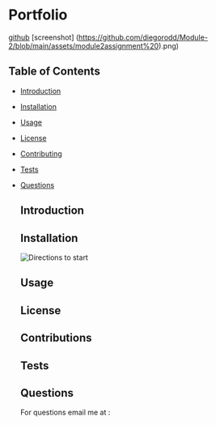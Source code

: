 # Portfolio
  [github](https://github.com/diegorodd/Module-2)
  [screenshot] (https://github.com/diegorodd/Module-2/blob/main/assets/module2assignment%20).png)
  ## Table of Contents
* [Introduction](#introduction)
* [Installation](#installation)
* [Usage](#usage)
* [License](#license)
* [Contributing](#contributing)
* [Tests](#tests)
* [Questions](#questions)
  ## Introduction

  ## Installation
  ![Directions to start]()
  
  ## Usage
  
  ## License
  ## Contributions
  
  ## Tests
  
  ## Questions
  For questions email me at :
